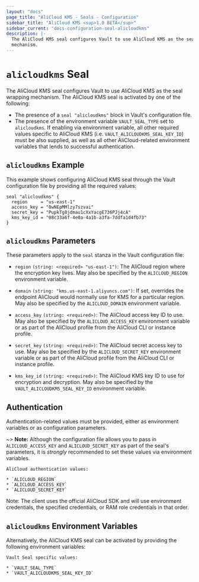 ```yaml
---
layout: "docs"
page_title: "AliCloud KMS - Seals - Configuration"
sidebar_title: "AliCloud KMS <sup>1.0 BETA</sup>"
sidebar_current: "docs-configuration-seal-alicloudkms"
description: |-
  The AliCloud KMS seal configures Vault to use AliCloud KMS as the seal wrapping
  mechanism.
---
```


# `alicloudkms` Seal

The AliCloud KMS seal configures Vault to use AliCloud KMS as the seal wrapping mechanism.
The AliCloud KMS seal is activated by one of the following:

* The presence of a `seal "alicloudkms"` block in Vault's configuration file.
* The presence of the environment variable `VAULT_SEAL_TYPE` set to `alicloudkms`. If
  enabling via environment variable, all other required values specific to AliCloud
  KMS (i.e. `VAULT_ALICLOUDKMS_SEAL_KEY_ID`) must be also supplied, as well as all
  other AliCloud-related environment variables that lends to successful
  authentication.

## `alicloudkms` Example

This example shows configuring AliCloud KMS seal through the Vault configuration file
by providing all the required values:

```hcl
seal "alicloudkms" {
  region     = "us-east-1"
  access_key = "0wNEpMMlzy7szvai"
  secret_key = "PupkTg8jdmau1cXxYacgE736PJj4cA"
  kms_key_id = "08c33a6f-4e0a-4a1b-a3fa-7ddfa1d4fb73"
}
```

## `alicloudkms` Parameters

These parameters apply to the `seal` stanza in the Vault configuration file:

* `region` `(string: <required> "us-east-1")`: The AliCloud region where the encryption key
  lives. May also be specified by the `ALICLOUD_REGION`
  environment variable.

* `domain` `(string: "kms.us-east-1.aliyuncs.com")`: If set, overrides the endpoint
  AliCloud would normally use for KMS for a particular region. May also be specified
  by the `ALICLOUD_DOMAIN` environment variable.

* `access_key` `(string: <required>)`: The AliCloud access key ID to use. May also be
  specified by the `ALICLOUD_ACCESS_KEY` environment variable or as part of the
  AliCloud profile from the AliCloud CLI or instance profile.

* `secret_key` `(string: <required>)`: The AliCloud secret access key to use. May
  also be specified by the `ALICLOUD_SECRET_KEY` environment variable or as
  part of the AliCloud profile from the AliCloud CLI or instance profile.

* `kms_key_id` `(string: <required>)`: The AliCloud KMS key ID to use for encryption
  and decryption. May also be specified by the `VAULT_ALICLOUDKMS_SEAL_KEY_ID`
  environment variable.

## Authentication

Authentication-related values must be provided, either as environment
variables or as configuration parameters.

~> **Note:** Although the configuration file allows you to pass in
`ALICLOUD_ACCESS_KEY` and `ALICLOUD_SECRET_KEY` as part of the seal's parameters, it
is _strongly_ recommended to set these values via environment variables.

```text
AliCloud authentication values:

* `ALICLOUD_REGION`
* `ALICLOUD_ACCESS_KEY`
* `ALICLOUD_SECRET_KEY`
```

Note: The client uses the official AliCloud SDK and will use environment credentials,
the specified credentials, or RAM role credentials in that order.

## `alicloudkms` Environment Variables

Alternatively, the AliCloud KMS seal can be activated by providing the following
environment variables:

```text
Vault Seal specific values:

* `VAULT_SEAL_TYPE`
* `VAULT_ALICLOUDKMS_SEAL_KEY_ID`
```
